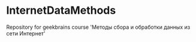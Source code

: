 # InternetDataMethods
Repository for geekbrains course 'Методы сбора и обработки данных из сети Интернет'
